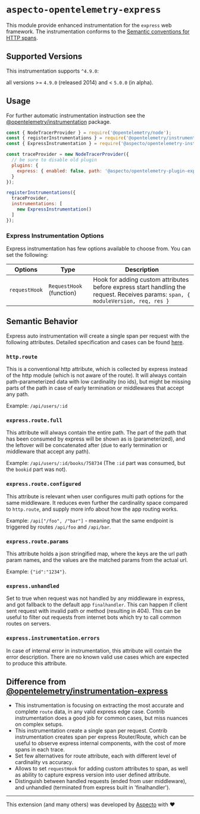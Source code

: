 # `aspecto-opentelemetry-express`

This module provide enhanced instrumentation for the `express` web framework.
The instrumentation conforms to the [Semantic conventions for HTTP spans](https://github.com/open-telemetry/opentelemetry-specification/blob/master/specification/trace/semantic_conventions/http.md).

## Supported Versions
This instrumentation supports `^4.9.0`:

all versions >= `4.9.0` (released 2014) and < `5.0.0` (in alpha).

## Usage
For further automatic instrumentation instruction see the [@opentelemetry/instrumentation](https://github.com/open-telemetry/opentelemetry-js/tree/main/packages/opentelemetry-instrumentation) package.

```js
const { NodeTracerProvider } = require('@opentelemetry/node');
const { registerInstrumentations } = require('@opentelemetry/instrumentation');
const { ExpressInstrumentation } = require('@aspecto/opentelemetry-instrumentation-express');

const traceProvider = new NodeTracerProvider({
  // be sure to disable old plugin
  plugins: {
    express: { enabled: false, path: '@aspecto/opentelemetry-plugin-express' }
  }
});

registerInstrumentations({
  traceProvider,
  instrumentations: [
    new ExpressInstrumentation()
  ]
});
```


### Express Instrumentation Options

Express instrumentation has few options available to choose from. You can set the following:

| Options | Type  | Description |
| --- | --- | --- |
| `requestHook` | `RequestHook` (function) | Hook for adding custom attributes before express start handling the request. Receives params: `span, { moduleVersion, req, res }` |

## Semantic Behavior
Express auto instrumentation will create a single span per request with the following attributes.
Detailed specification and cases can be found [here](./doc/attributes-specification.MD).

### `http.route`
This is a conventional http attribute, which is collected by express instead of the http module (which is not aware of the route). It will always contain path-parameterized data with low cardinality (no ids), but might be missing parts of the path in case of early termination or middlewares that accept any path.

Example: `/api/users/:id`

### `express.route.full`
This attribute will always contain the entire path. The part of the path that has been consumed by express will be shown as is (parameterized), and the leftover will be concatenated after (due to early termination or middleware that accept any path).

Example: `/api/users/:id/books/758734` (The `:id` part was consumed, but the `bookid` part was not).

### `express.route.configured`
This attribute is relevant when user configures multi path options for the same middleware. It reduces even further the cardinality space compared to `http.route`, and supply more info about how the app routing works.

Example: `/api["/foo", /"bar"]` - meaning that the same endpoint is triggered by routes `/api/foo` and `/api/bar`.

### `express.route.params`
This attribute holds a json stringified map, where the keys are the url path param names, and the values are the matched params from the actual url.

Example: `{"id":"1234"}`. 

### `express.unhandled`
Set to true when request was not handled by any middleware in express, and got fallback to the default app `finalhandler`. This can happen if client sent request with invalid path or method (resulting in 404). This can be useful to filter out requests from internet bots which try to call common routes on servers.

### `express.instrumentation.errors`
In case of internal error in instrumentation, this attribute will contain the error description. There are no known valid use cases which are expected to produce this attribute.

## Difference from [@opentelemetry/instrumentation-express](https://github.com/open-telemetry/opentelemetry-js-contrib/tree/main/plugins/node/opentelemetry-instrumentation-express)

* This instrumentation is focusing on extracting the most accurate and complete `route` data, in any valid express edge case. Contrib instrumentation does a good job for common cases, but miss nuances on complex setups.
* This instrumentation create a single span per request. Contrib instrumentation creates span per express Router/Route, which can be useful to observe express internal components, with the cost of more spans in each trace.
* Set few alternatives for route attribute, each with different level of cardinality vs accuracy.
* Allows to set `requestHook` for adding custom attributes to span, as well as ability to capture express version into user defined attribute.
* Distinguish between handled requests (ended from user middleware), and unhandled (terminated from express built in 'finalhandler').

---

This extension (and many others) was developed by [Aspecto](https://www.aspecto.io/) with ❤️